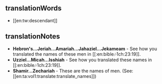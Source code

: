 ## translationWords

* [[en:tw:descendant]]

## translationNotes

* **Hebron's...Jeriah...Amariah...Jahaziel...Jekameam** - See how you translated the names of these men in [[:en:bible:notes:1ch:23:19]].
* **Uzziel...Micah...Isshiah** - See how you translated these names in [[:en:bible:notes:1ch:23:19]].
* **Shamir...Zechariah** - These are the names of men. (See: [[en:ta:vol1:translate:translate_names]])
